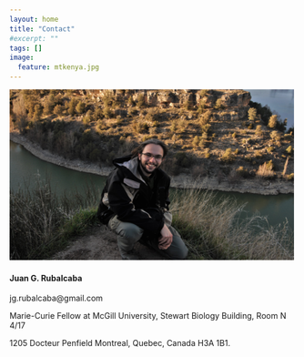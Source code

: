 ```yaml
---
layout: home
title: "Contact"
#excerpt: ""
tags: []
image:
  feature: mtkenya.jpg
---
```


<div class="tiles">
<div class="tile">
<img src="../images/jr.jpg" height="300px" width="500px"/>
  </div>
<div class="tile">

<h4> Juan G. Rubalcaba </h4> 
<p> jg.rubalcaba@gmail.com  </p>
<p> Marie-Curie Fellow at McGill University, 
Stewart Biology Building, 
Room N 4/17 </p>
1205 Docteur Penfield
Montreal, Quebec, Canada H3A 1B1.

</div>
